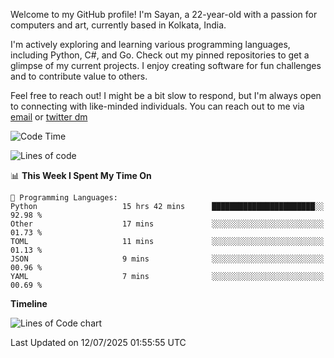 Welcome to my GitHub profile! I'm Sayan, a 22-year-old with a passion for computers and art, currently based in Kolkata, India.

I'm actively exploring and learning various programming languages, including Python, C#, and Go. Check out my pinned repositories to get a glimpse of my current projects. I enjoy creating software for fun challenges and to contribute value to others.

Feel free to reach out! I might be a bit slow to respond, but I'm always open to connecting with like-minded individuals. You can reach out to me via [email](mailto:me@sayanbiswas.in) or [twitter dm](https://twitter.com/TheDankDel)

<!--START_SECTION:waka-->
![Code Time](http://img.shields.io/badge/Code%20Time-2%2C298%20hrs%2058%20mins-blue)

![Lines of code](https://img.shields.io/badge/From%20Hello%20World%20I%27ve%20Written-12.2%20million%20lines%20of%20code-blue)

📊 **This Week I Spent My Time On** 

```text
💬 Programming Languages: 
Python                   15 hrs 42 mins      ███████████████████████░░   92.98 % 
Other                    17 mins             ░░░░░░░░░░░░░░░░░░░░░░░░░   01.73 % 
TOML                     11 mins             ░░░░░░░░░░░░░░░░░░░░░░░░░   01.13 % 
JSON                     9 mins              ░░░░░░░░░░░░░░░░░░░░░░░░░   00.96 % 
YAML                     7 mins              ░░░░░░░░░░░░░░░░░░░░░░░░░   00.69 % 
```

**Timeline**

![Lines of Code chart](https://raw.githubusercontent.com/Dank-del/Dank-del/main/assets/bar_graph.png)


 Last Updated on 12/07/2025 01:55:55 UTC
<!--END_SECTION:waka-->
